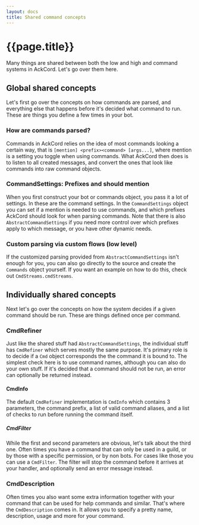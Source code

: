 ```yaml
---
layout: docs
title: Shared command concepts
---
```


# {{page.title}}
Many things are shared between both the low and high and command systems in AckCord. Let's go over them here.

## Global shared concepts
Let's first go over the concepts on how commands are parsed, and everything else that happens before it's decided what command to run. These are things you define a few times in your bot.

### How are commands parsed?
Commands in AckCord relies on the idea of most commands looking a certain way, that is `[mention] <prefix><command> [args...]`, where mention is a setting you toggle when using commands. What AckCord then does is to listen to all created messages, and convert the ones that look like commands into raw command objects.

### CommandSettings: Prefixes and should mention
When you first construct your bot or commands object, you pass it a lot of settings. In these are the command settings. In the `CommandSettings` object you can set if a mention is needed to use commands, and which prefixes AckCord should look for when parsing commands. Note that there is also `AbstractCommandSettings` if you need more control over which prefixes apply to which message, or you have other dynamic needs.

### Custom parsing via custom flows (low level)
If the customized parsing provided from `AbstractCommandSettings` isn't enough for you, you can also go directly to the source and create the `Commands` object yourself. If you want an example on how to do this, check out `CmdStreams.cmdStreams`.

## Individually shared concepts
Next let's go over the concepts on how the system decides if a given command should be run. These are things defined once per command.

### CmdRefiner
Just like the shared stuff had `AbstractCommandSettings`, the individual stuff has `CmdRefiner` which serves mostly the same purpose. It's primary role is to decide if a `Cmd` object corresponds the the command it is bound to. The simplest check here is to use command names, although you can also do your own stuff. If it's decided that a command should not be run, an error can optionally be returned instead.

#### CmdInfo
The default `CmdRefiner` implementation is `CmdInfo` which contains 3 parameters, the command prefix, a list of valid command aliases, and a list of checks to run before running the command itself.

##### CmdFilter
While the first and second parameters are obvious, let's talk about the third one. Often times you have a command that can only be used in a guild, or by those with a specific permission, or by non bots. For cases like those you can use a `CmdFilter`. The filter will stop the command before it arrives at your handler, and optionally send an error message instead.

### CmdDescription
Often times you also want some extra information together with your command that can be used for help commands and similar. That's where the `CmdDescription` comes in. It allows you to specify a pretty name, description, usage and more for your command.